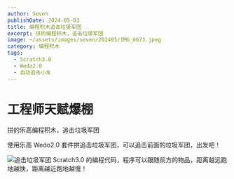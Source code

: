 ```yaml
---
author: Seven
publishDate: 2024-05-03
title: 编程积木追击垃圾军团
excerpt: 拼的编程积木，追击垃圾军团
image: ~/assets/images/seven/202405/IMG_6673.jpeg
category: 编程积木
tags:
  - Scratch3.0
  - Wedo2.0
  - 自动追击小车
---
```


# 工程师天赋爆棚

拼的乐高编程积木，追击垃圾军团

使用乐高 Wedo2.0 套件拼追击垃圾军团，可以追击前面的垃圾军团，出发吧！

![追击垃圾军团](~/assets/images/seven/202405/ljjt.png)
Scratch3.0 的编程代码，程序可以跟随前方的物品，距离越远跑地越快，距离越近跑地越慢！
